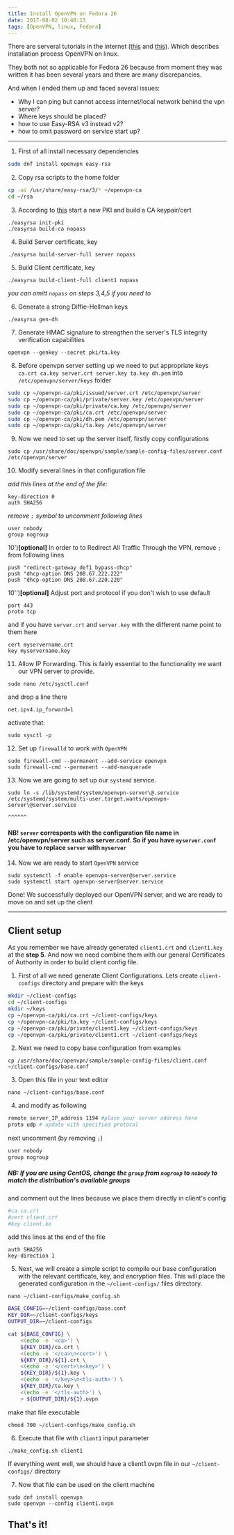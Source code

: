```yaml
---
title: Install OpenVPN on Fedora 26
date: 2017-08-02 10:48:13
tags: [OpenVPN, linux, Fedora]
---
```



There are serveral tutorials in the internet ([this](https://www.digitalocean.com/community/tutorials/how-to-set-up-an-openvpn-server-on-ubuntu-16-04) and [this](https://fedoraproject.org/wiki/Openvpn#Setting_up_an_OpenVPN_server)). Which describes 
installation process OpenVPN on linux.

They both not so applicable for Fedora 26 because from moment they was written it has been several years and there are many discrepancies. 

And when I ended them up and faced several issues:
  
 - Why I can ping but cannot access internet/local network behind the vpn server?
 - Where keys should be placed? 
 - how to use Easy-RSA v3 instead v2?
 - how to omit password on service start up?

------
1) First of all install necessary dependencies

```bash
sudo dnf install openvpn easy-rsa
```

2) Copy rsa scripts to the home folder

```bash
cp -ai /usr/share/easy-rsa/3/* ~/openvpn-ca
cd ~/rsa
```


3) According to [this](https://community.openvpn.net/openvpn/wiki/EasyRSA3-OpenVPN-Howto) start a new PKI and build a CA keypair/cert

```
./easyrsa init-pki
./easyrsa build-ca nopass
```

4) Build Server certificate, key

```
./easyrsa build-server-full server nopass
```

5) Build Client certificate, key

```
./easyrsa build-client-full client1 nopass
```
_you can omitt `nopass` on steps 3,4,5 if you need to_


6) Generate a strong Diffie-Hellman keys

```
./easyrsa gen-dh
```

7) Generate HMAC signature to strengthen the server's TLS integrity verification capabilities

```
openvpn --genkey --secret pki/ta.key
```

8) Before openvpn server setting up we need to put appropriate keys `ca.crt ca.key server.crt server.key ta.key dh.pem` into `/etc/openvpn/server/keys` folder


```bash
sudo cp ~/openvpn-ca/pki/issued/server.crt /etc/openvpn/server
sudo cp ~/openvpn-ca/pki/private/server.key /etc/openvpn/server
sudo cp ~/openvpn-ca/pki/private/ca.key /etc/openvpn/server
sudo cp ~/openvpn-ca/pki/ca.crt /etc/openvpn/server
sudo cp ~/openvpn-ca/pki/dh.pem /etc/openvpn/server
sudo cp ~/openvpn-ca/pki/ta.key /etc/openvpn/server
```

9) Now we need to set up the server itself, firstly copy configurations

```
sudo cp /usr/share/doc/openvpn/sample/sample-config-files/server.conf /etc/openvpn/server
```

10) Modify several lines in that configuration file

_add this lines at the end of the file:_
 
```
key-direction 0
auth SHA256
```
_remove `;` symbol to uncomment following lines_

```
user nobody
group nogroup
```

10')**[optional]** In order to to Redirect All Traffic Through the VPN, remove `;` from following lines

```
push "redirect-gateway def1 bypass-dhcp"
push "dhcp-option DNS 208.67.222.222"
push "dhcp-option DNS 208.67.220.220"
```

10'')**[optional]** Adjust port and protocol if you don't wish to use default 

```
port 443
proto tcp 
```

and if you have `server.crt` and `server.key` with the different name point to them here 

```
cert myservername.crt
key myservername.key
```

11) Allow IP Forwarding. This is fairly essential to the functionality we want our VPN server to provide.

```
sudo nano /etc/sysctl.conf
```

and drop a line there

```
net.ipv4.ip_forward=1
```

activate that:

```
sudo sysctl -p
```
    
12) Set up `firewalld` to work with `OpenVPN`

```
sudo firewall-cmd --permanent --add-service openvpn
sudo firewall-cmd --permanent --add-masquerade
```

13) Now we are going to set up our `systemd` service.

```
sudo ln -s /lib/systemd/system/openvpn-server\@.service /etc/systemd/system/multi-user.target.wants/openvpn-server\@server.service
                                                                                                                    ^^^^^^
```

#### NB! `server` corresponts with the configuration file name in /etc/openvpn/server such as server.conf. So if you have `myserver.conf` you have to replace `server` with `myserver`

14) Now we are ready to start `OpenVPN` service

```
sudo systemctl -f enable openvpn-server@server.service
sudo systemctl start openvpn-server@server.service
```

Done! We successfully deployed our OpenVPN server, and we are ready to move on and set up the client

------
Client setup
------
As you remember we have already generated `client1.crt` and `client1.key` at the __step 5__. And now we need combine them with our general Certificates of Authority in order to build client config file.

1) First of all we need generate Client Configurations. Lets create `client-configs` directory and prepare with the keys

```bash
mkdir ~/client-configs
cd ~/client-configs
mkdir ~/keys
cp ~/openvpn-ca/pki/ca.crt ~/client-configs/keys
cp ~/openvpn-ca/pki/ta.key ~/client-configs/keys
cp ~/openvpn-ca/pki/private/client1.key ~/client-configs/keys
cp ~/openvpn-ca/pki/private/client1.crt ~/client-configs/keys
```
2) Next we need to copy base configuration from examples

```
cp /usr/share/doc/openvpn/sample/sample-config-files/client.conf ~/client-configs/base.conf
```

3) Open this file in your text editor
```
nano ~/client-configs/base.conf
```

4) and modify as following

```bash
remote server_IP_address 1194 #place your server address here
proto udp # update with specified protocol
```
next uncomment (by removing `;`)
```bash
user nobody
group nogroup
```
##### NB: If you are using CentOS, change the `group` from `nogroup` to `nobody` to match the distribution's available groups

and comment out the lines because we place them directly in client's config

```bash
#ca ca.crt
#cert client.crt
#key client.ke
```
add this lines at the end of the file
```
auth SHA256
key-direction 1
```

5) Next, we will create a simple script to compile our base configuration with the relevant certificate, key, and encryption files. This will place the generated configuration in the `~/client-configs/` files directory.

```
nano ~/client-configs/make_config.sh
```

```bash
BASE_CONFIG=~/client-configs/base.conf
KEY_DIR=~/client-configs/keys
OUTPUT_DIR=~/client-configs

cat ${BASE_CONFIG} \
    <(echo -e '<ca>') \
    ${KEY_DIR}/ca.crt \
    <(echo -e '</ca>\n<cert>') \
    ${KEY_DIR}/${1}.crt \
    <(echo -e '</cert>\n<key>') \
    ${KEY_DIR}/${1}.key \
    <(echo -e '</key>\n<tls-auth>') \
    ${KEY_DIR}/ta.key \
    <(echo -e '</tls-auth>') \
    > ${OUTPUT_DIR}/${1}.ovpn
```

make that file executable 

```
chmod 700 ~/client-configs/make_config.sh
```

6) Execute that file with `client1` input parameter

```
./make_config.sh client1
```

If everything went well, we should have a client1.ovpn file in our `~/client-configs/` directory

7) Now that file can be used on the client machine 

```
sudo dnf install openvpn
sudo openvpn --config client1.ovpn
```

## That's it!